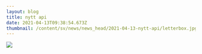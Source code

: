 ```yaml
---
layout: blog
title: nytt api
date: 2021-04-13T09:38:54.673Z
thumbnail: /content/sv/news/news_head/2021-04-13-nytt-api/letterbox.jpg
---
```

![](/images/uploads/social.jpg)